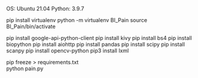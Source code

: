 OS: Ubuntu 21.04
Python: 3.9.7


pip install virtualenv
python -m virtualenv BI_Pain
source BI_Pain/bin/activate

pip install google-api-python-client
pip install kivy
pip install bs4
pip install biopython
pip install aiohttp
pip install pandas
pip install scipy
pip install scanpy
pip install opencv-python
pip3 install lxml

pip freeze > requirements.txt  
python pain.py
